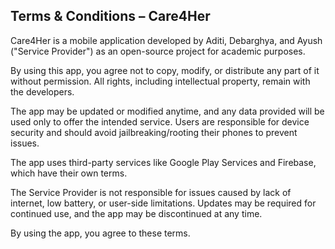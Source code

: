 ## Terms & Conditions – Care4Her

Care4Her is a mobile application developed by Aditi, Debarghya, and Ayush ("Service Provider") as an open-source project for academic purposes.

By using this app, you agree not to copy, modify, or distribute any part of it without permission. All rights, including intellectual property, remain with the developers.

The app may be updated or modified anytime, and any data provided will be used only to offer the intended service. Users are responsible for device security and should avoid jailbreaking/rooting their phones to prevent issues.

The app uses third-party services like Google Play Services and Firebase, which have their own terms.

The Service Provider is not responsible for issues caused by lack of internet, low battery, or user-side limitations. Updates may be required for continued use, and the app may be discontinued at any time.

By using the app, you agree to these terms.
